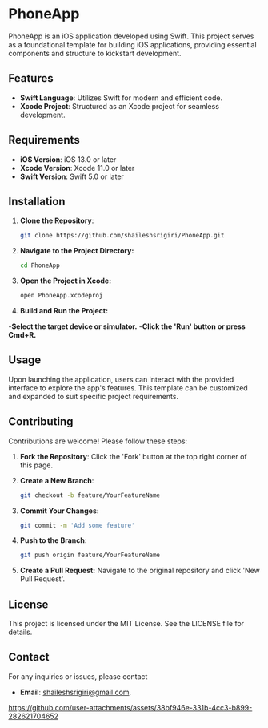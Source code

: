 # PhoneApp

PhoneApp is an iOS application developed using Swift. This project serves as a foundational template for building iOS applications, providing essential components and structure to kickstart development.

## Features

- **Swift Language**: Utilizes Swift for modern and efficient code.
- **Xcode Project**: Structured as an Xcode project for seamless development.

## Requirements

- **iOS Version**: iOS 13.0 or later
- **Xcode Version**: Xcode 11.0 or later
- **Swift Version**: Swift 5.0 or later

## Installation

1. **Clone the Repository**:
   ```bash
   git clone https://github.com/shaileshsrigiri/PhoneApp.git

2. **Navigate to the Project Directory:**
   ```bash
   cd PhoneApp

3. **Open the Project in Xcode:**
   ```bash
   open PhoneApp.xcodeproj

4. **Build and Run the Project:**

-**Select the target device or simulator.**
-**Click the 'Run' button or press Cmd+R.**

## Usage
Upon launching the application, users can interact with the provided interface to explore the app's features. This template can be customized and expanded to suit specific project requirements.

## Contributing

Contributions are welcome! Please follow these steps:

1. **Fork the Repository**: Click the 'Fork' button at the top right corner of this page.

2. **Create a New Branch**:
   ```bash
   git checkout -b feature/YourFeatureName
3. **Commit Your Changes:**
   ```bash
   git commit -m 'Add some feature'
4. **Push to the Branch:**
   ```bash
   git push origin feature/YourFeatureName
5. **Create a Pull Request:** Navigate to the original repository and click 'New Pull Request'.

   
## License
This project is licensed under the MIT License. See the LICENSE file for details.

## Contact
For any inquiries or issues, please contact 
- **Email**: shaileshsrigiri@gmail.com.



https://github.com/user-attachments/assets/38bf946e-331b-4cc3-b899-282621704652


